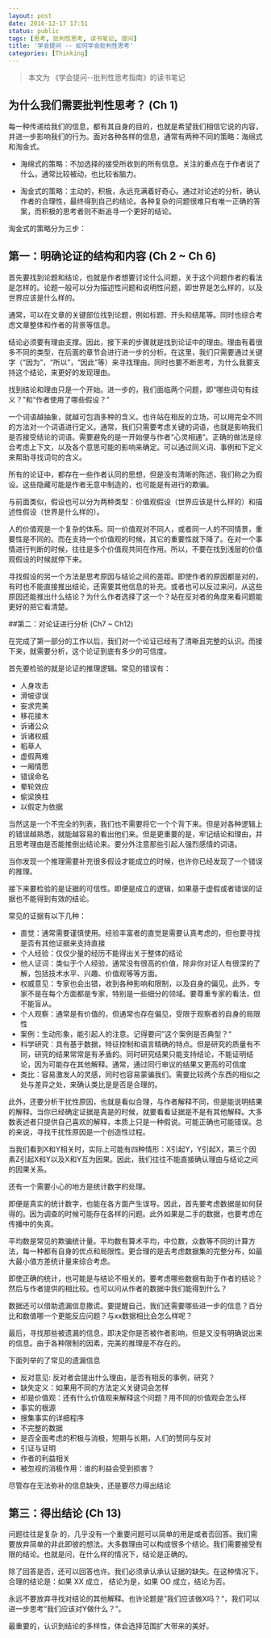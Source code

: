 ```yaml
---
layout: post
date: 2016-12-17 17:51
status: public
tags: [思考, 批判性思考, 读书笔记, 提问]
title: '学会提问 -- 如何学会批判性思考'
categories: [Thinking]
---
```


> 本文为 《学会提问--批判性思考指南》的读书笔记

## 为什么我们需要批判性思考？ (Ch 1)

每一种传递给我们的信息，都有其自身的目的，也就是希望我们相信它说的内容，并进一步影响我们的行为。面对各种各样的信息，通常有两种不同的策略：海绵式和淘金式。

- 海绵式的策略：不加选择的接受所收到的所有信息。关注的重点在于作者说了什么。通常比较被动，也比较省脑力。

- 淘金式的策略：主动的，积极，永远充满着好奇心。通过对论述的分析，确认作者的合理性，最终得到自己的结论。各种复杂的问题很难只有唯一正确的答案，而积极的思考者则不断追寻一个更好的结论。

淘金式的策略分为三步：

## 第一：明确论证的结构和内容 (Ch 2 ~ Ch 6)

首先要找到论题和结论，也就是作者想要讨论什么问题，关于这个问题作者的看法是怎样的。论题一般可以分为描述性问题和说明性问题，即世界是怎么样的，以及世界应该是什么样的。

通常，可以在文章的关键部位找到论题，例如标题、开头和结尾等。同时也综合考虑文章整体和作者的背景等信息。

结论必须要有理由支撑。因此，接下来的步骤就是找到论证中的理由。理由有着很多不同的类型，在后面的章节会进行进一步的分析。在这里，我们只需要通过关键字（“因为”，“所以”，“因此”等）来寻找理由。同时也要不断思考，为什么我要支持这个结论，来更好的发现理由。

找到结论和理由只是一个开始。进一步的，我们面临两个问题，即“哪些词句有歧义？”和“作者使用了哪些假设？”

一个词语越抽象，就越可包涵多种的含义。也许站在相反的立场，可以用完全不同的方法对一个词语进行定义。通常，我们只需要考虑关键的词语，也就是影响我们是否接受结论的词语。需要避免的是一开始便与作者“心灵相通“。正确的做法是综合考虑上下文，以及各个意思可能的影响来确定。可以通过同义词、事例和下定义来帮助寻找词句的含义。

所有的论证中，都存在一些作者认同的思想，但是没有清晰的陈述，我们称之为假设。这些隐藏可能是作者无意中制造的，也可能是有进行的欺骗。

与前面类似，假设也可以分为两种类型：价值观假设（世界应该是什么样的）和描述性假设（世界是什么样的）。

人的价值观是一个复杂的体系。同一价值观对不同人，或者同一人的不同情景，重要性是不同的。而在支持一个价值观的时候，其它的重要性就下降了。在对一个事情进行判断的时候，往往是多个价值观共同在作用。所以，不要在找到浅层的价值观假设的时候就停下来。

寻找假设的另一个方法是思考原因与结论之间的差距。即使作者的原因都是对的，有时也不能直接推出结论，还需要其他信息的补充。或者也可以反过来问，从这些原因还能推出什么结论？为什么作者选择了这一个？站在反对者的角度来看问题能更好的把它看清楚。

##第二：对论证进行分析 (Ch7 ~ Ch12)

在完成了第一部分的工作以后，我们对一个论证已经有了清晰且完整的认识。而接下来，就需要分析，这个论证到底有多少的可信度。

首先要检验的就是论证的推理逻辑。常见的错误有：

- 人身攻击
- 滑坡谬误
- 妄求完美
- 移花接木
- 诉诸公众
- 诉诸权威
- 稻草人
- 虚假两难
- 一厢情愿
- 错误命名
- 晕轮效应
- 偷梁换柱
- 以假定为依据

当然这是一个不完全的列表，我们也不需要将它一个个背下来。但是对各种逻辑上的错误越熟悉，就能越容易的看出他们来。但是更重要的是，牢记结论和理由，并且思考理由是否能推倒出结论来。要分外注意那些引起人强烈感情的词语。

当你发现一个推理需要补充很多假设才能成立的时候，也许你已经发现了一个错误的推理。

接下来要检验的是证据的可信性。即便是成立的逻辑，如果基于虚假或者错误的证据也不能得到有效的结论。

常见的证据有以下几种：

- 直觉：通常需要谨慎使用。经验丰富者的直觉是需要认真考虑的，但也要寻找是否有其他证据来支持直接
- 个人经验：仅仅少量的经历不能得出关于整体的结论
- 他人证词：类似于个人经验，通常没有很高的价值，除非你对证人有很深的了解，包括技术水平、兴趣、价值观等等方面。
- 权威意见：专家也会出错，收到各种影响和限制，以及自身的偏见。此外，专家不是在每个方面都是专家，特别是一些细分的领域。要尊重专家的看法，但不能盲从。
- 个人观察：通常是有价值的，但通常也存在偏见，受限于观察者的自身的局限性
- 案例：生动形象，能引起人的注意。记得要问”这个案例是否典型？“
- 科学研究：具有基于数据，特征控制和语言精确的特点。但是研究的质量有不同，研究的结果常常是有矛盾的。同时研究结果只能支持结论，不能证明结论，因为可能存在其他解释。通常，通过同行审议的结果又更高的可信度
- 类比：容易激发人的灵感，同时也容易蒙骗我们。需要比较两个东西的相似之处与差异之处，来确认类比是是否是合理的。

此外，还要分析干扰性原因，也就是看似合理，与作者解释不同，但是能说明结果的解释。当你已经确定证据是真是的时候，就要看看证据是不是有其他解释。大多数表述者只提供自己喜欢的解释，本质上只是一种假说。可能正确也可能错误。总的来说，寻找干扰性原因是一个创造性过程。

当我们看到X和Y相关时，实际上可能有四种情形：X引起Y，Y引起X，第三个因素Z引起X和Y以及X和Y互为因果。因此，我们往往不能直接确认理由与结论之间的因果关系。

还有一个需要小心的地方是统计数字的处理。

即便是真实的统计数字，也能在各方面产生误导。因此，首先要考虑数据是如何获得的。因为调查的时候可能存在各样的问题。此外如果是二手的数据，也要考虑在传播中的失真。

平均数是常见的欺骗统计量。平均数有算术平均，中位数，众数等不同的计算方法，每一种都有自身的优点和局限性。更合理的是去考虑数据集的完整分布，如最大最小值方差统计量来综合考虑。

即使正确的统计，也可能是与结论不相关的。要考虑哪些数据有助于作者的结论？然后与作者提供的相比较。也可以问从作者的数据中我们能得到什么？

数据还可以借助遗漏信息撒谎。要提醒自己，我们还需要哪些进一步的信息？百分比和数值哪一个更能反应问题？与xx数据相比会怎么样呢？

最后，寻找那些被遗漏的信息，即决定你是否被作者影响，但是又没有明确说出来的信息。由于各种限制的因素，完美的推理是不存在的。

下面列举的了常见的遗漏信息

- 反对意见: 反对者会提出什么理由，是否有相反的事例，研究？
- 缺失定义：如果用不同的方法定义关键词会怎样
- 却是价值观：还有什么价值观来解释这个问题？用不同的价值观会怎么样
- 事实的根源
- 搜集事实的详细程序
- 不完整的数据
- 是否全面考虑的积极与消极，短期与长期，人们的赞同与反对
- 引证与证明
- 作者的利益相关
- 被忽视的消极作用：谁的利益会受到损害？

尽管存在无法弥补的信息缺失，还是要尽力得出结论

## 第三：得出结论 (Ch 13)

问题往往是复杂 的，几乎没有一个重要问题可以简单的用是或者否回答。我们需要放弃简单的非此即彼的想法。大多数理由可以构成很多个结论。我们需要接受有限的结论。也就是问，在什么样的情况下，结论是正确的。

除了回答是否，还可以回答也许。我们必须承认承认证据的缺失。在这种情况下，合理的结论是：如果 XX 成立， 结论为是，如果 OO 成立，结论为否。

永远不要放弃寻找对结论的其他解释。也许论题是”我们应该做X吗？“，我们可以进一步思考“我们应该对Y做什么？”。

最重要的，认识到结论的多样性，体会选择范围扩大带来的美好。